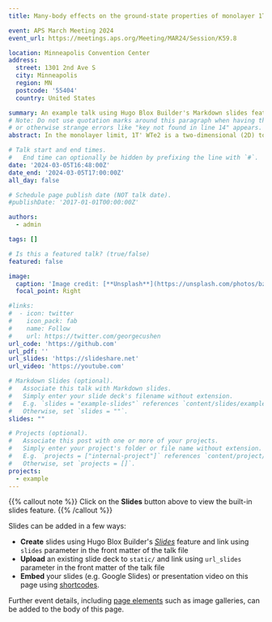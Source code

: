 ```yaml
---
title: Many-body effects on the ground-state properties of monolayer 1T' WTe2

event: APS March Meeting 2024
event_url: https://meetings.aps.org/Meeting/MAR24/Session/K59.8

location: Minneapolis Convention Center
address:
  street: 1301 2nd Ave S
  city: Minneapolis
  region: MN
  postcode: '55404'
  country: United States

summary: An example talk using Hugo Blox Builder's Markdown slides feature.
# Note: Do not use quotation marks around this paragraph when having the prime symbol in it,
# or otherwise strange errors like "key not found in line 14" appears.
abstract: In the monolayer limit, 1T' WTe2 is a two-dimensional (2D) topological insulator exhibiting the quantum spin Hall effect and is believed to host an exciton insulator ground state. However, theoretical analysis is complicated by the difficulty of obtaining consistent descriptions of the single-quasiparticle band structure within conventional first-principles techniques. Previous band structure calculations using the Perdew-Burke-Ernzerhof (PBE) functional and a one-shot GW approximation result in a semimetallic band structure, while calculations with hybrid functionals appear to open a bandgap. Here, we demonstrate that self-consistently updating wavefunctions within a static GW approximation (static COHSEX) can reproduce the band structure experimentally observed by angle-resolved photoemission spectroscopy (ARPES) without resorting to mechanisms beyond the quasiparticle picture. Finally, Bethe–Salpeter equation (BSE) calculation on top of self-consistent GW hint at previously observed negative exciton frequencies, leaving open the possibility of exciton condensation in 1T' monolayer WTe2.

# Talk start and end times.
#   End time can optionally be hidden by prefixing the line with `#`.
date: '2024-03-05T16:48:00Z'
date_end: '2024-03-05T17:00:00Z'
all_day: false

# Schedule page publish date (NOT talk date).
#publishDate: '2017-01-01T00:00:00Z'

authors:
  - admin

tags: []

# Is this a featured talk? (true/false)
featured: false

image:
  caption: 'Image credit: [**Unsplash**](https://unsplash.com/photos/bzdhc5b3Bxs)'
  focal_point: Right

#links:
#  - icon: twitter
#    icon_pack: fab
#    name: Follow
#    url: https://twitter.com/georgecushen
url_code: 'https://github.com'
url_pdf: ''
url_slides: 'https://slideshare.net'
url_video: 'https://youtube.com'

# Markdown Slides (optional).
#   Associate this talk with Markdown slides.
#   Simply enter your slide deck's filename without extension.
#   E.g. `slides = "example-slides"` references `content/slides/example-slides.md`.
#   Otherwise, set `slides = ""`.
slides: ""

# Projects (optional).
#   Associate this post with one or more of your projects.
#   Simply enter your project's folder or file name without extension.
#   E.g. `projects = ["internal-project"]` references `content/project/deep-learning/index.md`.
#   Otherwise, set `projects = []`.
projects:
  - example
---
```


{{% callout note %}}
Click on the **Slides** button above to view the built-in slides feature.
{{% /callout %}}

Slides can be added in a few ways:

- **Create** slides using Hugo Blox Builder's [_Slides_](https://docs.hugoblox.com/reference/content-types/) feature and link using `slides` parameter in the front matter of the talk file
- **Upload** an existing slide deck to `static/` and link using `url_slides` parameter in the front matter of the talk file
- **Embed** your slides (e.g. Google Slides) or presentation video on this page using [shortcodes](https://docs.hugoblox.com/reference/markdown/).

Further event details, including [page elements](https://docs.hugoblox.com/reference/markdown/) such as image galleries, can be added to the body of this page.
